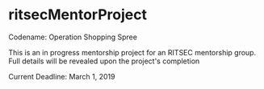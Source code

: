 # ritsecMentorProject
Codename: Operation Shopping Spree

This is an in progress mentorship project for an RITSEC mentorship group.
Full details will be revealed upon the project's completion

Current Deadline: March 1, 2019
